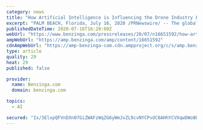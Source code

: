 ```yaml
---
category: news
title: "How Artificial Intelligence is Influencing the Drone Industry For Improved Performance"
excerpt: "PALM BEACH, Florida, July 16, 2020 /PRNewswire/ -- The global Artificial Intelligence (AI) -based Drone Software market size is expected to continue its rapid growth through the next five years, according to several reports. A Research And Markets report ..."
publishedDateTime: 2020-07-16T16:20:00Z
webUrl: "https://www.benzinga.com/pressreleases/20/07/n16651592/how-artificial-intelligence-is-influencing-the-drone-industry-for-improved-performance"
ampWebUrl: "https://amp.benzinga.com/amp/content/16651592"
cdnAmpWebUrl: "https://amp-benzinga-com.cdn.ampproject.org/c/s/amp.benzinga.com/amp/content/16651592"
type: article
quality: 29
heat: 29
published: false

provider:
  name: Benzinga.com
  domain: benzinga.com

topics:
  - AI

secured: "Ix/3ElxpQFVnDXn07GiZWAFzWqZG6yWmJvZL9cvNYCPvdC6AHhYCVXqwDWo8Kuyib5iy1zqUjaBor7kZC5sBOGAThxLc2LJ1t+J/kA0qqqu1UBSo4reljKQMRU407GiHJCW5bD7XOv2bIqPOEeqqcCbWAk0Ii3VkvfHeGEZ5RYXggzPEVZdkRyN2FP9jAAHZjrMxB2+s+U1qqYFZd2dVlraof/0nHxxtsGiyZoV1zBu4JB5WDeXnwXE/59/+pH8SZqLWrH084jyp1j6CNjyek55FtOoozANiIxCsCXlSfygdWm0NuHkqcb3M2/ves+UsoTU5e3KpoDJDlUcSkqzuSw==;H7CflX4imK5jOAM9YSQLFg=="
---
```


